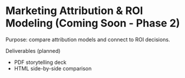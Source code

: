 # Marketing Attribution & ROI Modeling (Coming Soon - Phase 2)

Purpose: compare attribution models and connect to ROI decisions.

Deliverables (planned)
- PDF storytelling deck
- HTML side-by-side comparison
